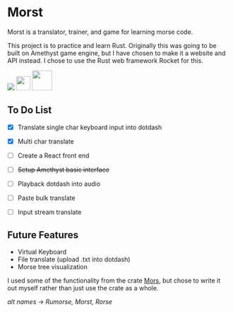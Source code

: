 # Morst
Morst is a translator, trainer, and game for learning morse code.

This project is to practice and learn Rust. Originally this was going to be built on Amethyst game engine, but I have chosen to make it a website and API instead. I chose to use the Rust web framework Rocket for this. 

![](https://www.rust-lang.org/logos/rust-logo-32x32.png) 
<img src="https://rocket.rs/images/logo-boxed.png" width="32">
<img src="https://upload.wikimedia.org/wikipedia/commons/thumb/a/a7/React-icon.svg/1024px-React-icon.svg.png" width="45">


## To Do List
- [x] Translate single char keyboard input into dotdash
- [x] Multi char translate
- [ ] Create a React front end
- [ ] ~~Setup Amethyst basic interface~~
- [ ] Playback dotdash into audio
- [ ] Paste bulk translate
- [ ] Input stream translate


## Future Features
- Virtual Keyboard 
- File translate (upload .txt into dotdash)
- Morse tree visualization




I used some of the functionality from the crate [Mors](https://docs.rs/crate/mors/0.1.1), but chose to write it out myself rather than just use the crate as a whole. 

*alt names -> Rumorse, Morst, Rorse* 